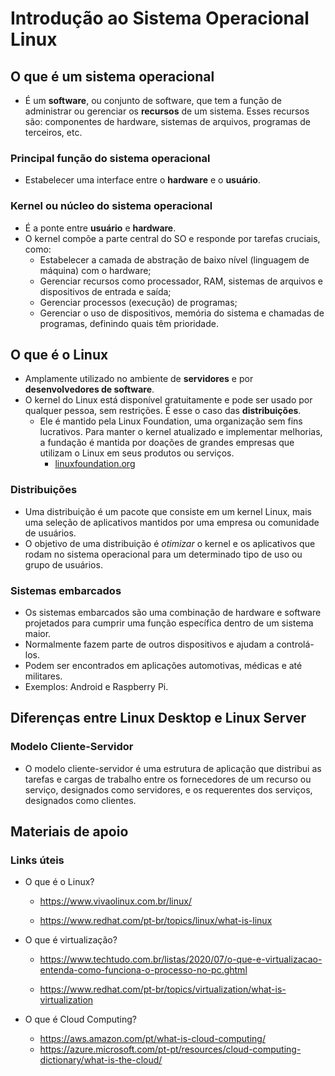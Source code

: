 # Introdução ao Sistema Operacional Linux

## O que é um sistema operacional

- É um **software**, ou conjunto de software, que tem a função de administrar ou gerenciar os **recursos** de um sistema. Esses recursos são: componentes de hardware, sistemas de arquivos, programas de terceiros, etc.

### Principal função do sistema operacional

- Estabelecer uma interface entre o **hardware** e o **usuário**.

### Kernel ou núcleo do sistema operacional

- É a ponte entre **usuário** e **hardware**.
- O kernel compõe a parte central do SO e responde por tarefas cruciais, como:
  - Estabelecer a camada de abstração de baixo nível (linguagem de máquina) com o hardware;
  - Gerenciar recursos como processador, RAM, sistemas de arquivos e dispositivos de entrada e saída;
  - Gerenciar processos (execução) de programas;
  - Gerenciar o uso de dispositivos, memória do sistema e chamadas de programas, definindo quais têm prioridade.

## O que é o Linux

- Amplamente utilizado no ambiente de **servidores** e por **desenvolvedores de software**.
- O kernel do Linux está disponível gratuitamente e pode ser usado por qualquer pessoa, sem restrições. É esse o caso das **distribuições**.
  - Ele é mantido pela Linux Foundation, uma organização sem fins lucrativos. Para manter o kernel atualizado e implementar melhorias, a fundação é mantida por doações de grandes empresas que utilizam o Linux em seus produtos ou serviços.
    - [linuxfoundation.org](https://linuxfoundation.org/)

### Distribuições

- Uma distribuição é um pacote que consiste em um kernel Linux, mais uma seleção de aplicativos mantidos por uma empresa ou comunidade de usuários.
- O objetivo de uma distribuição é _otimizar_ o kernel e os aplicativos que rodam no sistema operacional para um determinado tipo de uso ou grupo de usuários.

### Sistemas embarcados

- Os sistemas embarcados são uma combinação de hardware e software projetados para cumprir uma função específica dentro de um sistema maior.
- Normalmente fazem parte de outros dispositivos e ajudam a controlá-los.
- Podem ser encontrados em aplicações automotivas, médicas e até militares.
- Exemplos: Android e Raspberry Pi.

## Diferenças entre Linux Desktop e Linux Server

### Modelo Cliente-Servidor

- O modelo cliente-servidor é uma estrutura de aplicação que distribui as tarefas e cargas de trabalho entre os fornecedores de um recurso ou serviço, designados como servidores, e os requerentes dos serviços, designados como clientes.

## Materiais de apoio

### Links úteis

- O que é o Linux?

  - https://www.vivaolinux.com.br/linux/

  - https://www.redhat.com/pt-br/topics/linux/what-is-linux

- O que é virtualização?

  - https://www.techtudo.com.br/listas/2020/07/o-que-e-virtualizacao-entenda-como-funciona-o-processo-no-pc.ghtml

  - https://www.redhat.com/pt-br/topics/virtualization/what-is-virtualization

- O que é Cloud Computing?

  - https://aws.amazon.com/pt/what-is-cloud-computing/
  - https://azure.microsoft.com/pt-pt/resources/cloud-computing-dictionary/what-is-the-cloud/
